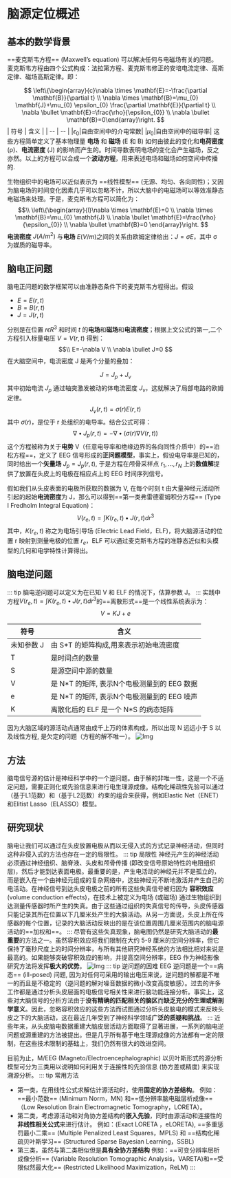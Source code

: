 # 脑源定位概述
## 基本的数学背景
==麦克斯韦方程== (Maxwell’s equation) 可以解决任何与电磁场有关的问题。
麦克斯韦方程由四个公式构成：法拉第方程、麦克斯韦修正的安培电流定律、高斯定律、磁场高斯定律。即：

$$ \left\{\begin{array}{c}\nabla \times \mathbf{E}=-\frac{\partial \mathbf{B}}{\partial t} \\ \nabla \times \mathbf{B}=\mu_{0} \mathbf{J}+\mu_{0} \epsilon_{0} \frac{\partial \mathbf{E}}{\partial t} \\ \nabla \bullet \mathbf{E}=\frac{\rho}{\epsilon_{0}} \\ \nabla \bullet \mathbf{B}=0\end{array}\right. $$
| 符号 | 含义 |
| -- | -- |
|$\epsilon_{0}$|自由空间中的介电常数|
|$\mu_{0}$|自由空间中的磁导率|
这些方程简单定义了基本物理量 **电场** 和 **磁场** (E 和 B) 如何由彼此的变化和**电荷密度** (ρ)、**电流密度** (J) 的影响而产生的。时间导数表明电场的变化会产生磁场，反之亦然。以上的方程可以合成一个**波动方程**，用来表述电场和磁场如何空间中传播的.

生物组织中的电场可以近似表示为 ==线性模型== (无源、均匀、各向同性)；又因为脑电场的时间变化因素几乎可以忽略不计，所以大脑中的电磁场可以等效准静态电磁场来处理。于是，麦克斯韦方程可以简化为：
$$\\ \left\{\begin{array}{l}\nabla \times \mathbf{E}=0 \\ \nabla \times \mathbf{B}=\mu_{0} \mathbf{J} \\ \nabla \bullet \mathbf{E}=\frac{\rho}{\epsilon_{0}} \\ \nabla \bullet \mathbf{B}=0 \end{array}\right. $$
**电流密度** $J(A/m^2)$ 与**电场** $E(V/m)$之间的关系由欧姆定律给出：$J = σE$，其中 σ 为媒质的磁导率。
## 脑电正问题
脑电正问题的数学框架可以由准静态条件下的麦克斯韦方程得出。假设
- $E = E(r, t)$
- $B = B(r, t)$ 
- $J = J(r, t)$ 

分别是在位置 $rϵR^3$ 和时间 $t$ 的**电场**和**磁场**和**电流密度**；根据上文公式的第一,二个方程引入标量电压 $V = V(r, t)$ 得到：
$$\\ E=-\nabla V \\ \nabla \bullet J=0 $$
在大脑空间中，电流密度 J 是两个分量的叠加：

$$ J=J_{p}+J_{v} $$
其中初始电流 $J_p$ 通过轴突激发被动的体电流密度 $J_v$，这就解决了局部电路的欧姆
定律。
$$ J_{v}(r, t)=\sigma(r) E(r, t) $$
其中 $σ(r)$，是位于 r 处组织的电导率。结合公式可得：
$$ \nabla \bullet J_{p}(r, t)=-\nabla \bullet(\sigma(r) \nabla V(r, t)) $$
这个方程被称为关于**电势** V（任意电导率和绝缘边界的各向同性介质中）的==泊松方程==，定义了 EEG 信号形成的**正问题模型**，事实上，假设电导率是已知的，同时给出一个**矢量场** $J_p = J_p(r, t)$, 于是方程在颅骨采样点 $r_1,...,r_N$ 上的**数值解**提供了放置在头皮上的电极在相应点上的 EEG 时间序列信号。

假如我们从头皮表面的电极所获取的数据为 V, 在每个时刻 t 由大量神经元活动所引起的起始**电流密度**为 J，那么可以得到==第一类弗雷德霍姆积分方程== (Type I Fredholm Integral Equation)：
$$ V\left(r_{e}, t\right)=\int K\left(r_{e}, t\right) \bullet J(r, t) d r^{3} $$
其中，$K(r_e, t)$ 称之为电场引导场 (Electric Lead Field，ELF)，将大脑源活动的位置 r 映射到测量电极的位置 $r_e$，ELF 可以通过麦克斯韦方程的准静态近似和头模型的几何和电学特性计算得出。

## 脑电逆问题
::: tip
脑电逆问题可以定义为在已知 V 和 ELF 的情况下，估算参数 J。
:::
实践中方程$V\left(r_{e}, t\right)=\int K\left(r_{e}, t\right) \bullet J(r, t) d r^{3}$的==离散形式==是一个线性系统表示为：
$$ V=K J+e $$

| 符号 | 含义 |
| -- | -- |
|未知参数 J|由 S\*T 的矩阵构成,用来表示初始电流密度|
|T|是时间点的数量|
|S|是源空间中源的数量|
|V|是 N\*T 的矩阵, 表示N个电极测量到的 EEG 数据|
|e|是 N\*T 的矩阵, 表示N个电极测量到的 EEG 噪声|
|K|离散化后的 ELF 是一个 N\*S 的病态矩阵|

因为大脑区域的源活动点通常由成千上万的体素构成，所以出现 N 远远小于 S 以及线性方程, 是欠定的问题（方程的解不唯一）。
![Img](https://imgpool.protodrive.xyz/img/yank-note-picgo-img-20220828152220.png#pic_center%20=400x)

## 方法
脑电信号源的估计是神经科学中的一个逆问题。由于解的非唯一性，这是一个不适定问题，需要正则化或先验信息来进行电生理源成像。结构化稀疏性先验可以通过（基于L1范数）和（基于L2范数）约束的组合来获得，例如Elastic Net（ENET）和Elitist Lasso（ELASSO）模型。

## 研究现状
脑电让我们可以通过在头皮放置电极从而以无侵入式的方式记录神经活动，但同时这种非侵入式的方法也存在一定的局限性。
::: tip 局限性
神经元产生的神经活动必须通过神经组织、脑脊液、头皮和颅骨传播 (即改变信号原始特性的电阻组织层)，然后才能到达表面电极。最重要的是，产生电活动的神经元并不是孤立的，而是嵌入在一个由神经元组成的复杂网络中，这些神经元不断地激活并产生自己的电活动。在神经信号到达头皮电极之前的所有这些失真信号被归因为 **容积效应** (volume conduction effects)，在技术上被定义为电场 (或磁场) 通过生物组织到达测量传感器时所产生的失真。由于这些通过组织的失真信号的传导，头皮传感器只能记录其所在位置以下几厘米处产生的大脑活动。从另一方面说，头皮上所在传感器的每个位置，记录的大脑活动反映出的是在该位置周围几厘米范围内的脑电源活动的==加权和==。
::: 
尽管有这些失真现象，脑电图仍然是研究大脑活动的**最重要**的方法之一。虽然容积效应将我们限制在大约 5-9 厘米的空间分辨率，但它保持了毫秒尺度上的时间分辨率，与所有其他研究神经系统的方法相比相对来说是最高的。如果能够突破容积效应的影响，并提高空间分辨率，EEG 作为神经影像研究方法将发挥**极大的优势**。
![Img](https://imgpool.protodrive.xyz/img/yank-note-picgo-img-20220828214910.png#pic_center%20=400x)
::: tip 逆问题的困难
EEG 逆问题是一个==病态== (ill-posed) 问题, 因为对任何可采用的输出电压来说，逆问题的解都是不唯一的而且是不稳定的（逆问题的解对噪音数据的微小改变高度敏感）。过去的许多工作都是通过分析头皮层面的电极信号相关性来进行脑功能连接分析。事实上，这些对大脑信号的分析方法由于**没有精确的匹配相关的脑区**而**缺乏充分的生理或解剖学意义**。因此，忽略容积效应的这些方法而试图通过分析头皮脑电的模式来反映头皮之下的大脑活动，这在最近几年受到了神经科学领域**广泛的质疑和挑战**。
:::
近些年来，从头皮脑电数据重建大脑皮层活动方面取得了显著进展，一系列的脑电逆问题或源重建的方法被提出。但是几乎所有基于电生理源成像的方法都有一定的限制，在这些技术限制的基础上，我们仍然有很大的改进空间。

目前为止，M/EEG (Magneto/Electroencephalographic) 以贝叶斯形式的源分析模型可分为三类用以说明如何利用关于连接性的先验信息 (协方差或精度) 来实现溯源分析。
::: tip 常用方法
- 第一类，在用线性公式求解估计源活动时，使用**固定的协方差结构**。
例如：==最小范数== (Minimum Norm，MN) 和==低分辨率脑电磁层析成像==（Low Resolution Brain Electromagnetic Tomography，LORETA）。
- 第二类，考虑源活动和对角协方差结构的**嵌入先验**，同时由源活动和连接性的**非线性相关公式**来进行估计。
例如：(Exact LORETA ，eLORETA), ==多重惩罚最小二乘== (Multiple Penalized Least Squares，MPLS) 和 ==结构化稀疏贝叶斯学习== (Structured Sparse Bayesian Learning，SSBL) 
- 第三类，虽然与第二类相似但是**具有全协方差结构**
  例如：==可变分辨率层析成像分析== (Variable Resolution Tomographic Analysis，VARETA)和==受限似然最大化== (Restricted Likelihood Maximization，ReLM)
:::